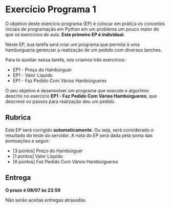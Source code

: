 # Exercício Programa 1

O objetivo deste exercício programa (EP) é colocar em prática os conceitos iniciais de programação em Python em um problema um pouco maior do que os exercícios de aula. **Este primeiro EP é individual.**

Neste EP, sua tarefa será criar um programa que permita à uma hamburgueria gerenciar a realização de um pedido com diversos lanches.

Para te auxiliar nessa tarefa, nós criamos três exercícios:

- EP1 - Preço do Hambúrguer
- EP1 - Valor Líquido
- EP1 - Faz Pedido Com Vários Hambúrgueres

O seu objetivo é desenvolver um programa que execute o algoritmo descrito no exercício **EP1 - Faz Pedido Com Vários Hambúrgueres**, que descreve os passos para realização deu um pedido.

## Rubrica

Este EP será corrigido **automaticamente**. Ou seja, será considerado o resultado do teste do servidor. A nota do EP será dada pela soma das pontuações a seguir:

- [3 pontos] Preço do Hambúrguer
- [1 pontos] Valor Líquido
- [6 pontos] Faz Pedido Com Vários Hambúrgueres

## Entrega

**O prazo é 08/07 às 23:59**

Não serão aceitas entregas atrasadas.
